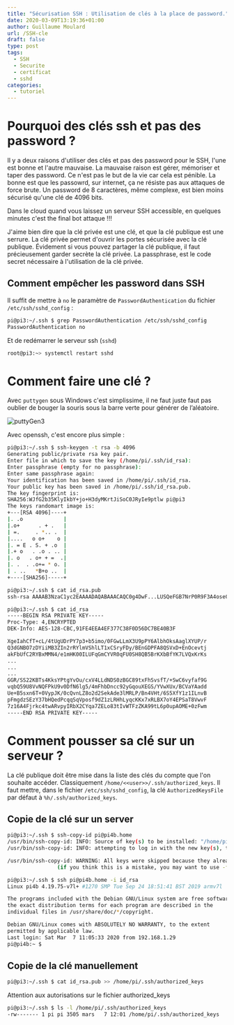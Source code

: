 ```yaml
---
title: "Sécurisation SSH : Utilisation de clés à la place de password."
date: 2020-03-09T13:19:36+01:00
author: Guillaume Moulard
url: /SSH-cle
draft: false
type: post
tags:
  - SSH
  - Securite
  - certificat
  - sshd
categories:
  - tutoriel
---
```


# Pourquoi des clés ssh et pas des password ?

Il y a deux raisons d'utiliser des clés et pas des password pour le SSH, l'une est bonne et l'autre mauvaise.
La mauvaise raison est gérer, mémoriser et taper des password. Ce n'est pas le but de la vie car cela est pénible.
La bonne est que les passowrd, sur internet, ça ne résiste pas aux attaques de force brute. Un password de 8 caractères, même complexe, est bien moins sécurisé qu'une clé de 4096 bits.

Dans le cloud quand vous laissez un serveur SSH accessible, en quelques minutes c'est the final bot attaque !!!

J'aime bien dire que la clé privée est une clé, et que la clé publique est une serrure.
La clé privée permet d'ouvrir les portes sécurisée avec la clé publique.
Évidement si vous pouvez partager la clé publique, il faut précieusement garder secrète la clé privée.
La passphrase, est le code secret nécessaire à l'utilisation de la clé privée.

## Comment empêcher les password dans SSH
Il suffit de mettre à `no` le paramètre de `PasswordAuthentication` du fichier `/etc/ssh/sshd_config` :
```bash
pi@pi3:~/.ssh $ grep PasswordAuthentication /etc/ssh/sshd_config
PasswordAuthentication no
```

Et de redémarrer le serveur ssh (`sshd`)
```bash
root@pi3:~> systemctl restart sshd
```

# Comment faire une clé ?

Avec `puttygen` sous Windows c'est simplissime, il ne faut juste faut pas oublier de bouger la souris sous la barre verte pour générer de l’aléatoire.

![puttyGen3](/img/2020/puttyGen.png)

Avec openssh, c'est encore plus simple :
```bash
pi@pi3:~/.ssh $ ssh-keygen -t rsa -b 4096
Generating public/private rsa key pair.
Enter file in which to save the key (/home/pi/.ssh/id_rsa):
Enter passphrase (empty for no passphrase):
Enter same passphrase again:
Your identification has been saved in /home/pi/.ssh/id_rsa.
Your public key has been saved in /home/pi/.ssh/id_rsa.pub.
The key fingerprint is:
SHA256:WJfG2b35KlyIkbY+jo+H3dyMKrtJiSoC0JRyIe9ptlw pi@pi3
The keys randomart image is:
+---[RSA 4096]----+
|. .o             |
|.o+      . + .   |
| =.     . *.. .  |
|....   o o+    o |
|. = E . S. + .o  |
|.+ o   . .o . .. |
|. o   . o+ + =  .|
|. .  . .o+= * o. |
| . ..   *B+o ..  |
+----[SHA256]-----+

pi@pi3:~/.ssh $ cat id_rsa.pub
ssh-rsa AAAAB3NzaC1yc2EAAAADAQABAAACAQC0g4DwF...LUSQeFGB7NrP0R9F3A4ose01JCX5kbXp91W6R7Q== pi@pi3

pi@pi3:~/.ssh $ cat id_rsa
-----BEGIN RSA PRIVATE KEY-----
Proc-Type: 4,ENCRYPTED
DEK-Info: AES-128-CBC,91FE4EEA4EF377C38F0D56DC7BE40B3F

XgeIahCfT+cL/4tUgUDrPY7p3+b5imo/0FGwLLmX3U9pPY6AlbhOksAaglXYUP/r
Q3dGNBO7zDYiiMB3ZIn2rRYlmVShlLT1xCSryFDy/BEnGDPFA8QSVxD+EnOcevtj
akFbUfC2RYBxMMN4/e1mHK00ILUFqGmCYVR0qFU0SH8QB5BrKXbBfYK7LVQxKrKs
...
...
...
GGR/SS22KBTs4KksYPtgYvOu/cxV4LLdNDS0zBGC89txFhSvsfT/+SwC6vyfaf9G
vqbQ59U8VvNQFPkU9v0DfN6lg5/4mFhbDncc92yGqouXEGS/YVwXUx/BCVaYAadd
Ue+B5sxn6T+0VypJK/0cQvnLZ8o2d2SekAde3lMRLP/Bn4VHt/6S5XfY1z1ILnvB
pFmgdzSEzY37bHQedPcqqSqVposf9dZ1zLRHhLyqcKKx7xRLBX7oY4EPSaT8VwvF
7z16A4Fjrkc4twARvpyIRbX2CYqa7ZELo83tIvWTFzZKA99tL6p0upAOME+0zFwm
-----END RSA PRIVATE KEY-----
```

# Comment pousser sa clé sur un serveur ?

La clé publique doit être mise dans la liste des clés du compte que l'on souhaite accéder.
Classiquement `/home/<<user>>/.ssh/authorized_keys`.
Il faut mettre, dans le fichier `/etc/ssh/sshd_config`, la clé `AuthorizedKeysFile` par défaut à `%h/.ssh/authorized_keys`.

## Copie de la clé sur un server
```bash
pi@pi3:~/.ssh $ ssh-copy-id pi@pi4b.home
/usr/bin/ssh-copy-id: INFO: Source of key(s) to be installed: "/home/pi/.ssh/id_rsa.pub"
/usr/bin/ssh-copy-id: INFO: attempting to log in with the new key(s), to filter out any that are already installed

/usr/bin/ssh-copy-id: WARNING: All keys were skipped because they already exist on the remote system.
                (if you think this is a mistake, you may want to use -f option)

pi@pi3:~/.ssh $ ssh pi@pi4b.home -i id_rsa
Linux pi4b 4.19.75-v7l+ #1270 SMP Tue Sep 24 18:51:41 BST 2019 armv7l

The programs included with the Debian GNU/Linux system are free software;
the exact distribution terms for each program are described in the
individual files in /usr/share/doc/*/copyright.

Debian GNU/Linux comes with ABSOLUTELY NO WARRANTY, to the extent
permitted by applicable law.
Last login: Sat Mar  7 11:05:33 2020 from 192.168.1.29
pi@pi4b:~ $
```

## Copie de la clé manuellement
```bash
pi@pi3:~/.ssh $ cat id_rsa.pub >> /home/pi/.ssh/authorized_keys
```

Attention aux autorisations sur le fichier authorized_keys
```bash
pi@pi3:~/.ssh $ ls -l /home/pi/.ssh/authorized_keys
-rw------- 1 pi pi 3505 mars   7 12:01 /home/pi/.ssh/authorized_keys
```

